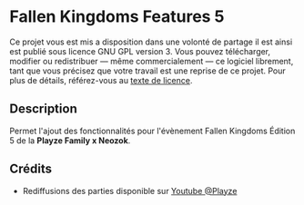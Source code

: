 # Fallen Kingdoms Features 5
Ce projet vous est mis a disposition dans une volonté de partage il est ainsi est publié sous licence GNU GPL version 3. 
Vous pouvez télécharger, modifier ou redistribuer — même commercialement — ce logiciel librement, tant que vous précisez que votre travail est une reprise de ce projet. 
Pour plus de détails, référez-vous au [texte de licence](./LICENSE).

## Description
Permet l'ajout des fonctionnalités pour l'évènement Fallen Kingdoms Édition 5 de la **Playze Family x Neozok**.

## Crédits
- Rediffusions des parties disponible sur [Youtube @Playze](https://www.youtube.com/@playze)
